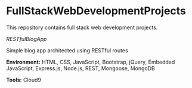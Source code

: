 # FullStackWebDevelopmentProjects
This repository contains full stack web development projects.

*RESTfulBlogApp*

Simple blog app architected using RESTful routes

**Environment:** HTML, CSS, JavaScript, Bootstrap, jQuery, Embedded JavaScript, Express.js, Node.js, REST, Mongoose, MongoDB

**Tools:** Cloud9
